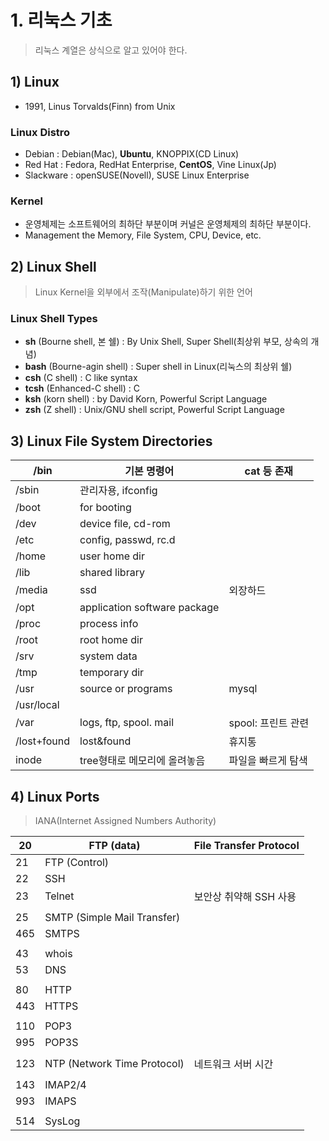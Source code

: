 # 1. 리눅스 기초

> 리눅스 계열은 상식으로 알고 있어야 한다.
> 

## 1) Linux

- 1991, Linus Torvalds(Finn) from Unix

### Linux Distro

- Debian : Debian(Mac), **Ubuntu**, KNOPPIX(CD Linux)
- Red Hat : Fedora, RedHat Enterprise, **CentOS**, Vine Linux(Jp)
- Slackware : openSUSE(Novell), SUSE Linux Enterprise

### Kernel

- 운영체제는 소프트웨어의 최하단 부분이며 커널은 운영체제의 최하단 부분이다.
- Management the Memory, File System, CPU, Device, etc.

## 2) Linux Shell

> Linux Kernel을 외부에서 조작(Manipulate)하기 위한 언어
> 

### Linux Shell Types

- **sh** (Bourne shell, 본 쉘) : By Unix Shell, Super Shell(최상위 부모, 상속의 개념)
- **bash** (Bourne-agin shell) : Super shell in Linux(리눅스의 최상위 쉘)
- **csh** (C shell) : C like syntax
- **tcsh** (Enhanced-C shell) : C
- **ksh** (korn shell) : by David Korn, Powerful Script Language
- **zsh** (Z shell) : Unix/GNU shell script, Powerful Script Language

## 3) Linux File System Directories

| /bin | 기본 명령어 | cat 등 존재 |
| --- | --- | --- |
| /sbin | 관리자용, ifconfig |  |
| /boot | for booting |  |
| /dev | device file, cd-rom |  |
| /etc | config, passwd, rc.d |  |
| /home | user home dir |  |
| /lib | shared library |  |
| /media | ssd | 외장하드 |
| /opt | application software package |  |
| /proc | process info |  |
| /root | root home dir |  |
| /srv | system data |  |
| /tmp | temporary dir |  |
| /usr | source or programs | mysql |
| /usr/local |  |  |
| /var | logs, ftp, spool. mail | spool: 프린트 관련 |
| /lost+found | lost&found | 휴지통 |
| inode | tree형태로 메모리에 올려놓음 | 파일을 빠르게 탐색 |

## 4) Linux Ports

> IANA(Internet Assigned Numbers Authority)
> 

| 20 | FTP (data) | File Transfer Protocol |
| --- | --- | --- |
| 21 | FTP (Control) |  |
| 22 | SSH |  |
| 23 | Telnet | 보안상 취약해 SSH 사용 |
|  |  |  |
| 25 | SMTP (Simple Mail Transfer) |  |
| 465 | SMTPS |  |
|  |  |  |
| 43 | whois |  |
| 53 | DNS |  |
|  |  |  |
| 80 | HTTP |  |
| 443 | HTTPS |  |
|  |  |  |
| 110 | POP3 |  |
| 995 | POP3S |  |
|  |  |  |
| 123 | NTP (Network Time Protocol) | 네트워크 서버 시간 |
|  |  |  |
| 143 | IMAP2/4 |  |
| 993 | IMAPS |  |
|  |  |  |
| 514 | SysLog |  |
